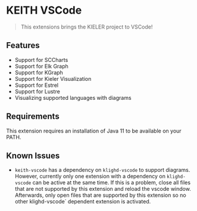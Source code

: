 # KEITH VSCode

> This extensions brings the KIELER project to VSCode!

## Features

-   Support for SCCharts
-   Support for Elk Graph
-   Support for KGraph
-   Support for Kieler Visualization
-   Support for Estrel
-   Support for Lustre
-   Visualizing supported languages with diagrams

## Requirements

This extension requires an installation of Java 11 to be available on your PATH.

## Known Issues

-   `keith-vscode` has a dependency on `klighd-vscode` to support diagrams. However, currently only
    one extension with a dependency on `klighd-vscode` can be active at the same time. If this is a
    problem, close all files that are not supported by this extension and reload the vscode window.
    Afterwards, only open files that are supported by this extension so no other klighd-vscode`
    dependent extension is activated.
